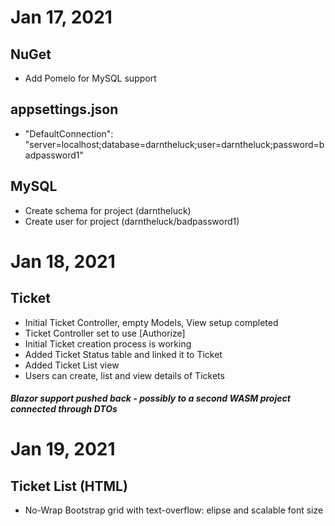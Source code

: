 # Jan 17, 2021

## NuGet

* Add Pomelo for MySQL support

## appsettings.json

* "DefaultConnection": "server=localhost;database=darntheluck;user=darntheluck;password=badpassword1"

## MySQL

* Create schema for project (darntheluck)
* Create user for project (darntheluck/badpassword1)

# Jan 18, 2021

## Ticket

* Initial Ticket Controller, empty Models, View setup completed
* Ticket Controller set to use [Authorize]
* Initial Ticket creation process is working
* Added Ticket Status table and linked it to Ticket
* Added Ticket List view
* Users can create, list and view details of Tickets

##### Blazor support pushed back - possibly to a second WASM project connected through DTOs

# Jan 19, 2021

## Ticket List (HTML)

* No-Wrap Bootstrap grid with text-overflow: elipse and scalable font size